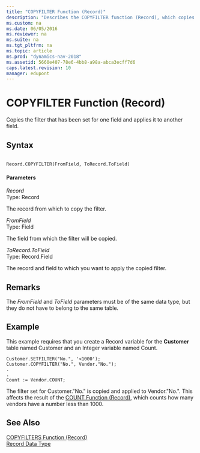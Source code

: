 ```yaml
---
title: "COPYFILTER Function (Record)"
description: "Describes the COPYFILTER function (Record), which copies the filter that has been set for one field and applies it to another field."
ms.custom: na
ms.date: 06/05/2016
ms.reviewer: na
ms.suite: na
ms.tgt_pltfrm: na
ms.topic: article
ms.prod: "dynamics-nav-2018"
ms.assetid: 5660e407-78e6-4bb8-a98a-abca3ecff7d6
caps.latest.revision: 10
manager: edupont
---
```

# COPYFILTER Function (Record)
Copies the filter that has been set for one field and applies it to another field.  
  
## Syntax  
  
```  
  
Record.COPYFILTER(FromField, ToRecord.ToField)  
```  
  
#### Parameters  
 *Record*  
 Type: Record  
  
 The record from which to copy the filter.  
  
 *FromField*  
 Type: Field  
  
 The field from which the filter will be copied.  
  
 *ToRecord.ToField*  
 Type: Record.Field  
  
 The record and field to which you want to apply the copied filter.  
  
## Remarks  
 The *FromField* and *ToField* parameters must be of the same data type, but they do not have to belong to the same table.  
  
## Example  
 This example requires that you create a Record variable for the **Customer** table named Customer and an Integer variable named Count.  
  
```  
Customer.SETFILTER("No.", '<1000');   
Customer.COPYFILTER("No.", Vendor."No.");   
.  
.  
Count := Vendor.COUNT;  
```  
  
 The filter set for Customer."No." is copied and applied to Vendor."No.". This affects the result of the [COUNT Function \(Record\)](COUNT-Function--Record-.md), which counts how many vendors have a number less than 1000.  
  
## See Also  
 [COPYFILTERS Function \(Record\)](COPYFILTERS-Function--Record-.md)   
 [Record Data Type](Record-Data-Type.md)